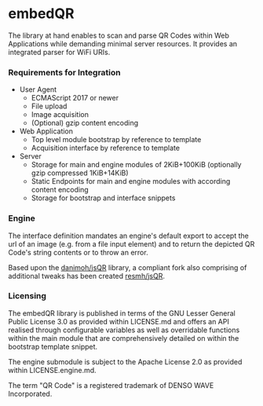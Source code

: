 # embedQR

The library at hand enables to scan and parse QR Codes within Web Applications while demanding minimal server resources. It provides an integrated parser for WiFi URIs.

### Requirements for Integration

- User Agent
  - ECMAScript 2017 or newer
  - File upload
  - Image acquisition
  - (Optional) gzip content encoding
- Web Application
  - Top level module bootstrap by reference to template
  - Acquisition interface by reference to template
- Server
  - Storage for main and engine modules of 2KiB+100KiB (optionally gzip compressed 1KiB+14KiB)
  - Static Endpoints for main and engine modules with according content encoding
  - Storage for bootstrap and interface snippets


### Engine

The interface definition mandates an engine's default export to accept the url of an image (e.g. from a file input element) and to return the depicted QR Code's string contents or to throw an error.

Based upon the [danimoh/jsQR](https://github.com/danimoh/jsQR) library, a compliant fork also comprising of additional tweaks has been created [resmh/jsQR](https://github.com/resmh/jsQR).

### Licensing

The embedQR library is published in terms of the GNU Lesser General Public License 3.0 as provided within LICENSE.md and offers an API realised through configurable variables as well as overridable functions within the main module that are comprehensively detailed on within the bootstrap template snippet.

The engine submodule is subject to the Apache License 2.0 as provided within LICENSE.engine.md.

The term "QR Code" is a registered trademark of DENSO WAVE Incorporated. 

